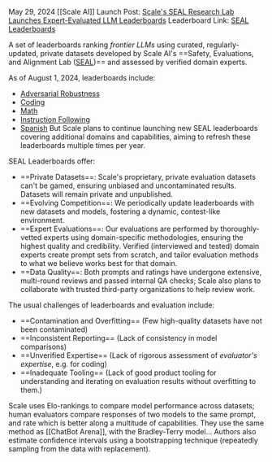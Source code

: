 May 29, 2024
[[Scale AI]]
Launch Post: [Scale's SEAL Research Lab Launches Expert-Evaluated LLM Leaderboards](https://scale.com/blog/leaderboard)
Leaderboard Link: [SEAL Leaderboards](https://scale.com/leaderboard)

A set of leaderboards ranking *frontier LLMs* using curated, regularly-updated, private datasets developed by Scale AI's ==Safety, Evaluations, and Alignment Lab ([SEAL](https://scale.com/blog/safety-evaluations-alignment-lab))== and assessed by verified domain experts.

As of August 1, 2024, leaderboards include:
- [Adversarial Robustness](https://scale.com/leaderboard/adversarial_robustness)
- [Coding](https://scale.com/leaderboard/coding)
- [Math](https://scale.com/leaderboard/math)
- [Instruction Following](https://scale.com/leaderboard/instruction_following)
- [Spanish](https://scale.com/leaderboard/spanish)
But Scale plans to continue launching new SEAL leaderboards covering additional domains and capabilities, aiming to refresh these leaderboards multiple times per year.

SEAL Leaderboards offer:
- ==Private Datasets==: Scale's proprietary, private evaluation datasets can't be gamed, ensuring unbiased and uncontaminated results. Datasets will remain private and unpublished.
- ==Evolving Competition==: We periodically update leaderboards with new datasets and models, fostering a dynamic, contest-like environment.
- ==Expert Evaluations==: Our evaluations are performed by thoroughly-vetted experts using domain-specific methodologies, ensuring the highest quality and credibility. Verified (interviewed and tested) domain experts create prompt sets from scratch, and tailor evaluation methods to what we believe works best for that domain.
- ==Data Quality==: Both prompts and ratings have undergone extensive, multi-round reviews and passed internal QA checks; Scale also plans to collaborate with trusted third-party organizations to help review work.

The usual challenges of leaderboards and evaluation include:
- ==Contamination and Overfitting== (Few high-quality datasets have not been contaminated)
- ==Inconsistent Reporting== (Lack of consistency in model comparisons)
- ==Unverified Expertise== (Lack of rigorous assessment of *evaluator's expertise*, e.g. for coding)
- ==Inadequate Tooling== (Lack of good product tooling for understanding and iterating on evaluation results without overfitting to them.)

Scale uses Elo-rankings to compare model performance across datasets; human evaluators compare responses of two models to the same prompt, and rate which is better along a multitude of capabilities. They use the same method as [[ChatBot Arena]], with the Bradley-Terry model... Authors also estimate confidence intervals using a bootstrapping technique (repeatedly sampling from the data with replacement).

